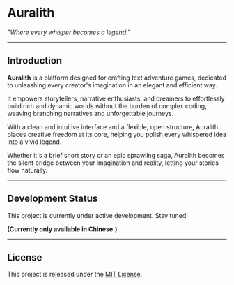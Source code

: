# Auralith

*"Where every whisper becomes a legend."*

---

## Introduction

**Auralith** is a platform designed for crafting text adventure games, dedicated to unleashing every creator's imagination in an elegant and efficient way.

It empowers storytellers, narrative enthusiasts, and dreamers to effortlessly build rich and dynamic worlds without the burden of complex coding, weaving branching narratives and unforgettable journeys.

With a clean and intuitive interface and a flexible, open structure, Auralith places creative freedom at its core, helping you polish every whispered idea into a vivid legend.

Whether it's a brief short story or an epic sprawling saga, Auralith becomes the silent bridge between your imagination and reality, letting your stories flow naturally.

---

## Development Status

This project is currently under active development. Stay tuned!

**(Currently only available in Chinese.)**

---

## License

This project is released under the [MIT License](./LICENSE).
